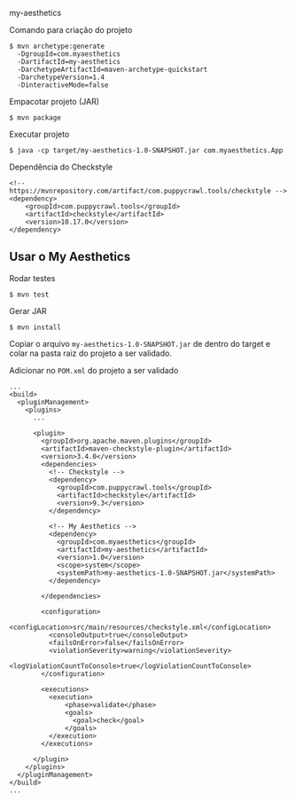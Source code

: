 my-aesthetics


Comando para criação do projeto
```
$ mvn archetype:generate 
  -DgroupId=com.myaesthetics
  -DartifactId=my-aesthetics 
  -DarchetypeArtifactId=maven-archetype-quickstart 
  -DarchetypeVersion=1.4 
  -DinteractiveMode=false
```

Empacotar projeto (JAR)
```
$ mvn package
```

Executar projeto

```
$ java -cp target/my-aesthetics-1.0-SNAPSHOT.jar com.myaesthetics.App
```

Dependência do Checkstyle
```
<!-- https://mvnrepository.com/artifact/com.puppycrawl.tools/checkstyle -->
<dependency>
    <groupId>com.puppycrawl.tools</groupId>
    <artifactId>checkstyle</artifactId>
    <version>10.17.0</version>
</dependency>
```

## Usar o My Aesthetics

Rodar testes
```
$ mvn test
```

Gerar JAR
```
$ mvn install 
```

Copiar o arquivo `my-aesthetics-1.0-SNAPSHOT.jar` de dentro do target e colar na pasta raiz do projeto a ser validado.

Adicionar no `POM.xml` do projeto a ser validado
```
...
<build>
  <pluginManagement>
    <plugins>
      ...

      <plugin>
        <groupId>org.apache.maven.plugins</groupId>
        <artifactId>maven-checkstyle-plugin</artifactId>
        <version>3.4.0</version>
        <dependencies>
          <!-- Checkstyle -->
          <dependency>
            <groupId>com.puppycrawl.tools</groupId>
            <artifactId>checkstyle</artifactId>
            <version>9.3</version>
          </dependency>

          <!-- My Aesthetics -->
          <dependency>
            <groupId>com.myaesthetics</groupId>
            <artifactId>my-aesthetics</artifactId>
            <version>1.0</version>
            <scope>system</scope>
            <systemPath>my-aesthetics-1.0-SNAPSHOT.jar</systemPath>
          </dependency>

        </dependencies>

        <configuration>
          <configLocation>src/main/resources/checkstyle.xml</configLocation>
          <consoleOutput>true</consoleOutput>
          <failsOnError>false</failsOnError>
          <violationSeverity>warning</violationSeverity>
          <logViolationCountToConsole>true</logViolationCountToConsole>
        </configuration>

        <executions>
          <execution>
              <phase>validate</phase>
              <goals>
                <goal>check</goal>
              </goals>
          </execution>
        </executions>

      </plugin>
    </plugins>
  </pluginManagement>
</build>
...
```




